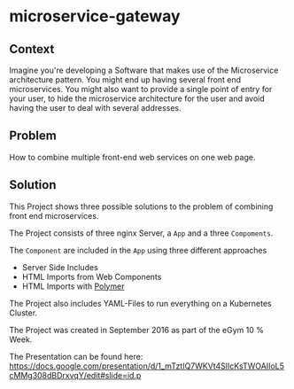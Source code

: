# microservice-gateway

## Context
Imagine you're developing a Software that makes use of the Microservice architecture pattern. You might end up having several front end microservices. You might also want to provide a single point of entry for your user, to hide the microservice architecture for the user and avoid having the user to deal with several addresses.

## Problem
How to combine multiple front-end web services on one web page.

## Solution
This Project shows three possible solutions to the problem of combining front end microservices. 

The Project consists of three nginx Server, a `App` and a three `Compoments`. 

The `Component` are included in the `App` using three different approaches
* Server Side Includes
* HTML Imports from Web Components
* HTML Imports with [Polymer](https://www.polymer-project.org/)

The Project also includes YAML-Files to run everything on a Kubernetes Cluster.

The Project was created in September 2016 as part of the eGym 10 % Week.

The Presentation can be found here: https://docs.google.com/presentation/d/1_mTztIQ7WKVt4SlIcKsTWOAIIoL5cMMg308dBDrxvqY/edit#slide=id.p

